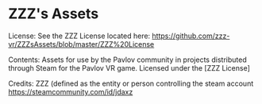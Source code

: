 # ZZZ's Assets

License:
See the ZZZ License located here: https://github.com/zzz-vr/ZZZsAssets/blob/master/ZZZ%20License

Contents:
Assets for use by the Pavlov community in projects distributed through Steam for the Pavlov VR game. Licensed under the [ZZZ License]

Credits:
ZZZ (defined as the entity or person controlling the steam account https://steamcommunity.com/id/jdaxz

